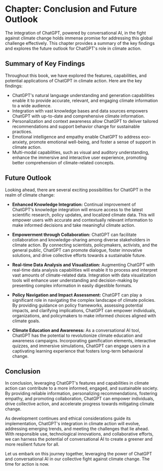 Chapter: Conclusion and Future Outlook
======================================

The integration of ChatGPT, powered by conversational AI, in the fight against climate change holds immense promise for addressing this global challenge effectively. This chapter provides a summary of the key findings and explores the future outlook for ChatGPT's role in climate action.

Summary of Key Findings
-----------------------

Throughout this book, we have explored the features, capabilities, and potential applications of ChatGPT in climate action. Here are the key findings:

* ChatGPT's natural language understanding and generation capabilities enable it to provide accurate, relevant, and engaging climate information to a wide audience.
* Integration with vast knowledge bases and data sources empowers ChatGPT with up-to-date and comprehensive climate information.
* Personalization and context awareness allow ChatGPT to deliver tailored recommendations and support behavior change for sustainable practices.
* Emotional intelligence and empathy enable ChatGPT to address eco-anxiety, promote emotional well-being, and foster a sense of support in climate action.
* Multi-modal capabilities, such as visual and auditory understanding, enhance the immersive and interactive user experience, promoting better comprehension of climate-related concepts.

Future Outlook
--------------

Looking ahead, there are several exciting possibilities for ChatGPT in the realm of climate change:

* **Enhanced Knowledge Integration:** Continual improvement of ChatGPT's knowledge integration will ensure access to the latest scientific research, policy updates, and localized climate data. This will empower users with accurate and contextually relevant information to make informed decisions and take meaningful climate action.

* **Empowerment through Collaboration:** ChatGPT can facilitate collaboration and knowledge-sharing among diverse stakeholders in climate action. By connecting scientists, policymakers, activists, and the general public, ChatGPT can promote dialogue, foster innovative solutions, and drive collective efforts towards a sustainable future.

* **Real-time Data Analysis and Visualization:** Augmenting ChatGPT with real-time data analysis capabilities will enable it to process and interpret vast amounts of climate-related data. Integration with data visualization tools will enhance user understanding and decision-making by presenting complex information in easily digestible formats.

* **Policy Navigation and Impact Assessment:** ChatGPT can play a significant role in navigating the complex landscape of climate policies. By providing guidance on policy frameworks, assessing potential impacts, and clarifying implications, ChatGPT can empower individuals, organizations, and policymakers to make informed choices aligned with climate goals.

* **Climate Education and Awareness:** As a conversational AI tool, ChatGPT has the potential to revolutionize climate education and awareness campaigns. Incorporating gamification elements, interactive quizzes, and immersive simulations, ChatGPT can engage users in a captivating learning experience that fosters long-term behavioral change.

Conclusion
----------

In conclusion, leveraging ChatGPT's features and capabilities in climate action can contribute to a more informed, engaged, and sustainable society. By providing reliable information, personalizing recommendations, fostering empathy, and promoting collaboration, ChatGPT can empower individuals, drive collective action, and accelerate progress towards mitigating climate change.

As development continues and ethical considerations guide its implementation, ChatGPT's integration in climate action will evolve, addressing emerging trends, and meeting the challenges that lie ahead. With responsible use, technological innovations, and collaborative efforts, we can harness the potential of conversational AI to create a greener and more resilient future for all.

Let us embark on this journey together, leveraging the power of ChatGPT and conversational AI in our collective fight against climate change. The time for action is now.
